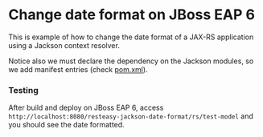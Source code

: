 # Change date format on JBoss EAP 6

This is example of how to change the date format of a JAX-RS application using a Jackson context resolver.

Notice also we must declare the dependency on the Jackson modules, so we add manifest entries (check [pom.xml](./pom.xml)).

### Testing

After build and deploy on JBoss EAP 6, access `http://localhost:8080/resteasy-jackson-date-format/rs/test-model` and you should see the date formatted.
